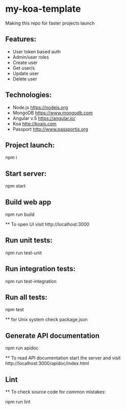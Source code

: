 # my-koa-template

Making this repo for faster projects launch

## Features:

- User token based auth
- Admin/user roles
- Create user
- Get user/s
- Update user
- Delete user

## Technologies:

- Node.js        https://nodejs.org
- MongoDB        https://www.mongodb.com
- Angular v.5    https://angular.io/
- Koa            http://koajs.com
- Passport       http://www.passportjs.org

## Project launch:

npm i

## Start server:

npm start

## Build web app

npm run build

** To open UI visit http://localhost:3000

## Run unit tests:

npm run test-unit

## Run integration tests:

npm run test-integration

## Run all tests:

npm test

** for Unix system check package.json

## Generate API documentation

npm run apidoc

** To read API documentation start the server and visit http://localhost:3000/apidoc/index.html

## Lint

** To check source code for common mistakes:

npm run lint
